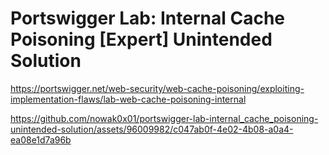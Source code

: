 # Portswigger Lab: Internal Cache Poisoning [Expert] Unintended Solution
https://portswigger.net/web-security/web-cache-poisoning/exploiting-implementation-flaws/lab-web-cache-poisoning-internal

https://github.com/nowak0x01/portswigger-lab-internal_cache_poisoning-unintended-solution/assets/96009982/c047ab0f-4e02-4b08-a0a4-ea08e1d7a96b

